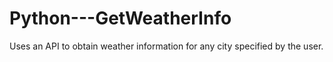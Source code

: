 # Python---GetWeatherInfo
Uses an API to obtain weather information for any city specified by the user.
